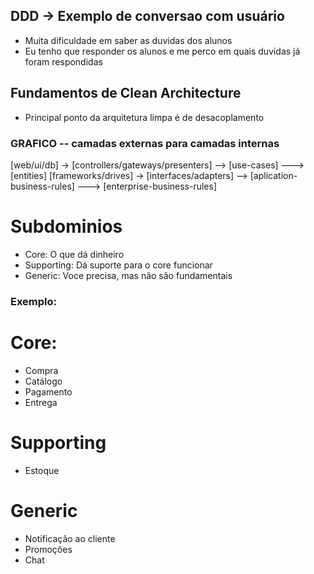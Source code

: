 ## DDD -> Exemplo de conversao com usuário

- Muita dificuldade em saber as duvidas dos alunos
- Eu tenho que responder os alunos e me perco em quais duvidas já foram respondidas

## Fundamentos de Clean Architecture

- Principal ponto da arquitetura limpa é de desacoplamento

### GRAFICO -- camadas externas para camadas internas
[web/ui/db] -> [controllers/gateways/presenters] --> [use-cases] ---> [entities]
[frameworks/drives] -> [interfaces/adapters] --> [aplication-business-rules] ---> [enterprise-business-rules]



# Subdominios

- Core: O que dá dinheiro
- Supporting: Dá suporte para o core funcionar
- Generic: Voce precisa, mas não são fundamentais

### Exemplo: 

# Core: 
- Compra
- Catálogo
- Pagamento
- Entrega

# Supporting
- Estoque

# Generic
- Notificação ao cliente
- Promoções
- Chat

